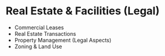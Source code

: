 # Real Estate & Facilities (Legal)

- Commercial Leases
- Real Estate Transactions
- Property Management (Legal Aspects)
- Zoning & Land Use